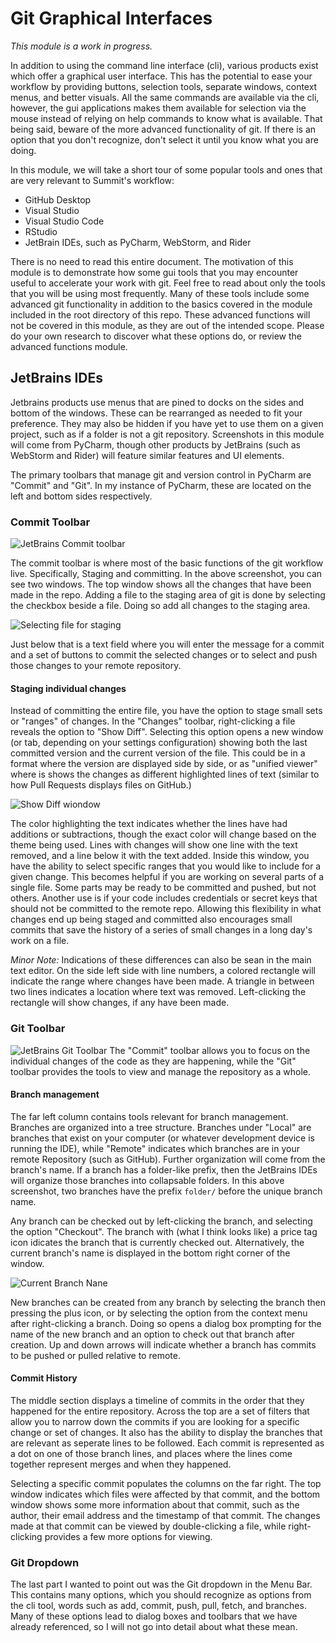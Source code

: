 # Git Graphical Interfaces
_This module is a work in progress._

In addition to using the command line interface (cli), various products exist which offer a graphical user interface. 
This has the potential to ease your workflow by providing buttons, selection tools, separate windows, context menus, and 
better visuals. All the same commands are available via the cli, however, the gui applications makes them available 
for selection via the mouse instead of relying on help commands to know what is available. That being said, beware of 
the more advanced functionality of git. If there is an option that you don't recognize, don't select it until you know 
what you are doing. 

In this module, we will take a short tour of some popular tools and ones that are very relevant to Summit's workflow: 
- GitHub Desktop
- Visual Studio
- Visual Studio Code
- RStudio
- JetBrain IDEs, such as PyCharm, WebStorm, and Rider

There is no need to read this entire document. The motivation of this module is to demonstrate how some gui tools that 
you may encounter useful to accelerate your work with git. Feel free to read about only the tools that you will be using 
most frequently. Many of these tools include some advanced git functionality in addition to the basics covered in the 
module included in the root directory of this repo. These advanced functions will not be covered in this module, as they
 are out of the intended scope. Please do your own research to discover what these options do, or review the advanced 
 functions module. 


## JetBrains IDEs
Jetbrains products use menus that are pined to docks on the sides and bottom of the windows. These can be rearranged as needed to 
fit your preference. They may also be hidden if you have yet to use them on a given project, such as if a folder is not 
a git repository. Screenshots in this module will come from PyCharm, though other products by JetBrains (such as 
WebStorm and Rider) will feature similar features and UI elements.  

The primary toolbars that manage git and version control in PyCharm are "Commit" and "Git". In my instance of PyCharm, 
these are located on the left and bottom sides respectively. 

### Commit Toolbar

![JetBrains Commit toolbar](img/jetbrains_commit_toolbar.png)

The commit toolbar is where most of the basic functions of the git workflow live. Specifically, Staging and committing. 
In the above screenshot, you can see two windows. The top window shows all the changes that have been made in the repo. 
Adding a file to the staging area of git is done by selecting the checkbox beside a file. Doing so add all changes to 
the staging area.

![Selecting file for staging](img/jetbrains_staging_whole_files.png)

Just below that is a text field where you will enter the message for a commit and a set of buttons to commit the 
selected changes or to select and push those changes to your remote repository. 

#### Staging individual changes
Instead of committing the entire file, you have the option to stage small sets or "ranges" of changes. In the "Changes"
toolbar, right-clicking a file reveals the option to "Show Diff". Selecting this option opens a new window (or tab, 
depending on your settings configuration) showing both the last committed version and the current version of the file.
This could be in a format where the version are displayed side by side, or as  "unified viewer" where is shows the 
changes as different highlighted lines of text (similar to how Pull Requests displays files on GitHub.)

![Show Diff wiondow](img/jetbrains_show_diff.png)

The color highlighting the text indicates whether the lines have had additions or subtractions, though the exact color 
will change based on the theme being used. Lines with changes will show one line with the text removed, and a line below 
it with the text added. Inside this window, you have the ability to select specific ranges that you would like to 
include for a given change. This becomes helpful if you are working on several parts of a single file. Some parts may be 
ready to be committed and pushed, but not others. Another use is if your code includes credentials or secret keys that 
should not be committed to the remote repo. Allowing this flexibility in what changes end up being staged and committed 
also encourages small commits that save the history of a series of small changes in a long day's work on a file. 

_Minor Note:_ Indications of these differences can also be sean in the main text editor. On the side left side with line 
numbers, a colored rectangle will indicate the range where changes have been made. A triangle in between two lines 
indicates a location where text was removed. Left-clicking the rectangle will show changes, if any have been made. 

### Git Toolbar
![JetBrains Git Toolbar](img/jetbrains_git_toolbar.png)
The "Commit" toolbar allows you to focus on the individual changes of the code as they are happening, while the "Git" 
toolbar provides the tools to view and manage the repository as a whole. 

#### Branch management
The far left column contains tools relevant for branch management. Branches are organized into a tree structure. 
Branches under "Local" are branches that exist on your computer (or whatever development device is running the IDE), 
while "Remote" indicates which branches are in your remote Repository (such as GitHub). Further organization will come 
from the branch's name. If a branch has a folder-like prefix, then the JetBrains IDEs will organize those branches into 
collapsable folders. In this above screenshot, two branches have the prefix `folder/` before the unique branch name.

Any branch can be checked out by left-clicking the branch, and selecting the option "Checkout". The branch with (what I 
think looks like) a price tag icon idicates the branch that is currently checked out. Alternatively, the current 
branch's name is displayed in the bottom right corner of the window.

![Current Branch Nane](img/jetbrains_current_branch.png)

New branches can be created from any branch by selecting the branch then pressing the plus icon, or by selecting the 
option from the context menu after right-clicking a branch. Doing so opens a dialog box prompting for the name of the 
new branch and an option to check out that branch after creation. Up and down arrows will indicate whether a branch has 
commits to be pushed or pulled relative to remote.  

#### Commit History
The middle section displays a timeline of commits in the order that they happened for the entire repository. Across the 
top are a set of filters that allow you to narrow down the commits if you are looking for a specific change or set of 
changes. It also has the ability to display the branches that are relevant as seperate lines to be followed. Each commit
is represented as a dot on one of those branch lines, and places where the lines come together represent merges and when
they happened.

Selecting a specific commit populates the columns on the far right. The top window indicates which files were affected 
by that commit, and the bottom window shows some more information about that commit, such as the author, their email 
address and the timestamp of that commit. The changes made at that commit can be viewed by double-clicking a file, while 
right-clicking provides a few more options for viewing. 

### Git Dropdown
The last part I wanted to point out was the Git dropdown in the Menu Bar. This contains many options, which you 
should recognize as options from the cli tool, words such as add, commit, push, pull, fetch, and branches. Many of these
options lead to dialog boxes and toolbars that we have already referenced, so I will not go into detail about what these 
mean.
